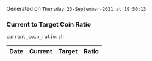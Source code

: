 Generated on `Thursday 23-September-2021 at 19:50:13`

### Current to Target Coin Ratio
`current_coin_ratio.sh`

Date|Current|Target|Ratio
---|---|---|---
